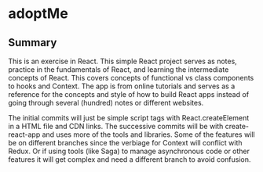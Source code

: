 # adoptMe

## Summary

This is an exercise in React. This simple React project serves as notes, practice in the fundamentals of React, and learning the intermediate concepts of React. This covers concepts of functional vs class components to hooks and Context. The app is from online tutorials and serves as a reference for the concepts and style of how to build React apps instead of going through several (hundred) notes or different websites. 

The initial commits will just be simple script tags with React.createElement in a HTML file and CDN links. The successive commits will be with create-react-app and uses more of the tools and libraries. Some of the features will be on different branches since the verbiage for Context will conflict with Redux. Or if using tools (like Saga) to manage asynchronous code or other features it will get complex and need a different branch to avoid confusion.

